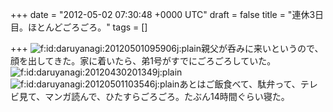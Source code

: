 
+++
date = "2012-05-02 07:30:48 +0000 UTC"
draft = false
title = "連休3日目。ほとんどごろごろ。"
tags = []

+++
<img src="http://cdn-ak.f.st-hatena.com/images/fotolife/d/daruyanagi/20120501/20120501095906.jpg" alt="f:id:daruyanagi:20120501095906j:plain" title="f:id:daruyanagi:20120501095906j:plain" class="hatena-fotolife"/>親父が呑みに来いというので、顔を出してきた。家に着いたら、弟1号がすでにごろごろしていた。<img src="http://cdn-ak.f.st-hatena.com/images/fotolife/d/daruyanagi/20120430/20120430201349.jpg" alt="f:id:daruyanagi:20120430201349j:plain" title="f:id:daruyanagi:20120430201349j:plain" class="hatena-fotolife"/><img src="http://cdn-ak.f.st-hatena.com/images/fotolife/d/daruyanagi/20120501/20120501103546.jpg" alt="f:id:daruyanagi:20120501103546j:plain" title="f:id:daruyanagi:20120501103546j:plain" class="hatena-fotolife"/>あとはご飯食べて、駄弁って、テレビ見て、マンガ読んで、ひたすらごろごろ。たぶん14時間ぐらい寝た。


